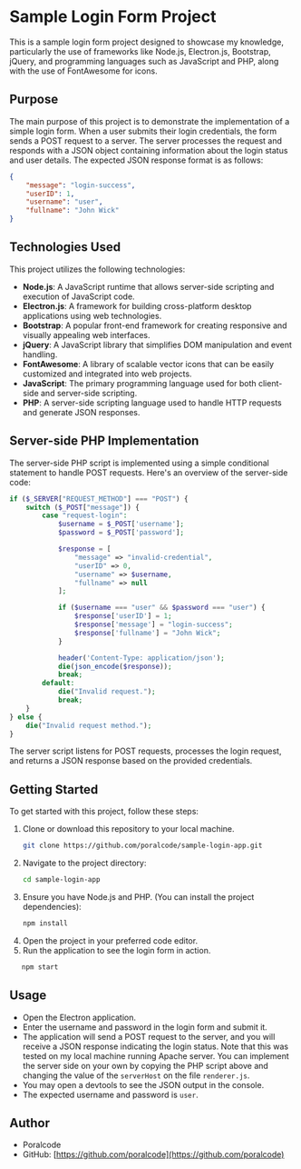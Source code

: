 # Sample Login Form Project

This is a sample login form project designed to showcase my knowledge, particularly the use of frameworks like Node.js, Electron.js, Bootstrap, jQuery, and programming languages such as JavaScript and PHP, along with the use of FontAwesome for icons.

## Purpose

The main purpose of this project is to demonstrate the implementation of a simple login form. When a user submits their login credentials, the form sends a POST request to a server. The server processes the request and responds with a JSON object containing information about the login status and user details. The expected JSON response format is as follows:

```json
{
    "message": "login-success",
    "userID": 1,
    "username": "user",
    "fullname": "John Wick"
}
```

## Technologies Used

This project utilizes the following technologies:

- **Node.js**: A JavaScript runtime that allows server-side scripting and execution of JavaScript code.
- **Electron.js**: A framework for building cross-platform desktop applications using web technologies.
- **Bootstrap**: A popular front-end framework for creating responsive and visually appealing web interfaces.
- **jQuery**: A JavaScript library that simplifies DOM manipulation and event handling.
- **FontAwesome**: A library of scalable vector icons that can be easily customized and integrated into web projects.
- **JavaScript**: The primary programming language used for both client-side and server-side scripting.
- **PHP**: A server-side scripting language used to handle HTTP requests and generate JSON responses.

## Server-side PHP Implementation

The server-side PHP script is implemented using a simple conditional statement to handle POST requests. Here's an overview of the server-side code:

```php
if ($_SERVER["REQUEST_METHOD"] === "POST") {
    switch ($_POST["message"]) {
        case "request-login":
            $username = $_POST['username'];
            $password = $_POST['password'];

            $response = [
                "message" => "invalid-credential",
                "userID" => 0,
                "username" => $username,
                "fullname" => null
            ];

            if ($username === "user" && $password === "user") {
                $response['userID'] = 1;
                $response['message'] = "login-success";
                $response['fullname'] = "John Wick";
            }

            header('Content-Type: application/json');
            die(json_encode($response));
            break;
        default:
            die("Invalid request.");
            break;
    }
} else {
    die("Invalid request method.");
}
```

The server script listens for POST requests, processes the login request, and returns a JSON response based on the provided credentials.

## Getting Started

To get started with this project, follow these steps:

1. Clone or download this repository to your local machine.
     ```bash
   git clone https://github.com/poralcode/sample-login-app.git
   ```
2. Navigate to the project directory:
    ```bash
   cd sample-login-app
   ```
3. Ensure you have Node.js and PHP. (You can install the project dependencies):
   ```bash
   npm install
   ```
5. Open the project in your preferred code editor.
6. Run the application to see the login form in action.
```bash
   npm start
   ```

## Usage

- Open the Electron application.
- Enter the username and password in the login form and submit it.
- The application will send a POST request to the server, and you will receive a JSON response indicating the login status. Note that this was tested on my local machine running Apache server. You can implement the server side on your own by copying the PHP script above and changing the value of the `serverHost` on the file `renderer.js`.
- You may open a devtools to see the JSON output in the console.
- The expected username and password is `user`.

## Author

- Poralcode
- GitHub: [https://github.com/poralcode](https://github.com/poralcode)

